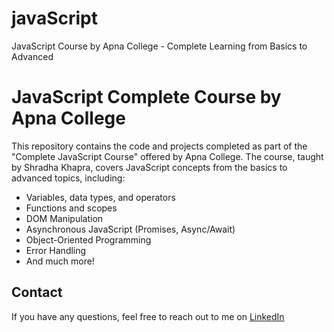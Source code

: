 # javaScript
JavaScript Course by Apna College - Complete Learning from Basics to Advanced

# JavaScript Complete Course by Apna College
This repository contains the code and projects completed as part of the "Complete JavaScript Course" offered by Apna College. The course, taught by Shradha Khapra, covers JavaScript concepts from the basics to advanced topics, including:
- Variables, data types, and operators
- Functions and scopes
- DOM Manipulation
- Asynchronous JavaScript (Promises, Async/Await)
- Object-Oriented Programming
- Error Handling
- And much more!

## Contact
If you have any questions, feel free to reach out to me on [LinkedIn](https://www.linkedin.com/in/rahul-kumar-yadav-8495a0354/)
